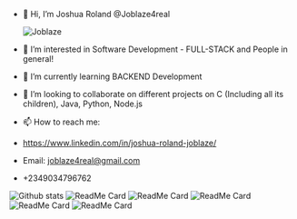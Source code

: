 - 👋 Hi, I’m Joshua Roland @Joblaze4real

    ![Joblaze](https://user-images.githubusercontent.com/81047333/205303193-e291ac51-970c-4bb9-935b-7958ebcd60b2.jpg)

- 👀 I’m interested in Software Development - FULL-STACK and People in general!
- 🌱 I’m currently learning BACKEND Development
- 💞️ I’m looking to collaborate on different projects on C (Including all its children), Java, Python, Node.js
- 📫 How to reach me: 
- https://www.linkedin.com/in/joshua-roland-joblaze/ 
- Email: joblaze4real@gmail.com
- +2349034796762

![Github stats](https://github-readme-stats.vercel.app/api?username=Joblaze4real)
![ReadMe Card](https://github-readme-stats.vercel.app/api/pin/?username=Joblaze4real&repo=alx-system_engineering-devops)
![ReadMe Card](https://github-readme-stats.vercel.app/api/pin/?username=Joblaze4real&repo=printf)
![ReadMe Card](https://github-readme-stats.vercel.app/api/pin/?username=Joblaze4real&repo=CPP)
![ReadMe Card](https://github-readme-stats.vercel.app/api/pin/?username=Joblaze4real&repo=cpprestsdk)
![ReadMe Card](https://github-readme-stats.vercel.app/api/pin/?username=Joblaze4real&repo=cpp_algo)
<!---
Joblaze4real/Joblaze4real is a ✨ special ✨ repository because its `README.md` (this file) appears on your GitHub profile.
You can click the Preview link to take a look at your changes.
--->

